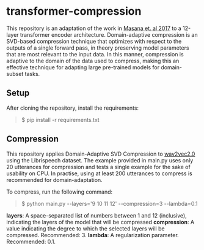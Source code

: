 # transformer-compression

This repository is an adaptation of the work in [Masana et. al 2017](https://openaccess.thecvf.com/content_ICCV_2017/papers/Masana_Domain-Adaptive_Deep_Network_ICCV_2017_paper.pdf) to a 12-layer transformer encoder architecture. Domain-adaptive compression is an SVD-based compression technique that optimizes with respect to the outputs of a single forward pass, in theory preserving model parameters that are most relevant to the input data. In this manner, compression is adaptive to the domain of the data used to compress, making this an effective technique for adapting large pre-trained models for domain-subset tasks.  

## Setup

After cloning the repository, install the requirements:
> $ pip install -r requirements.txt

## Compression

This repository applies Domain-Adaptive SVD Compression to [wav2vec2.0](https://arxiv.org/abs/2006.11477) using the Librispeech dataset. The example provided in main.py uses only 20 utterances for compression and tests a single example for the sake of usability on CPU. In practise, using at least 200 utterances to compress is recommended for domain-adaptation.

To compress, run the following command:
> $ python main.py --layers='9 10 11 12' --compression=3 --lambda=0.1

**layers**: A space-separated list of numbers between 1 and 12 (inclusive), indicating the layers of the model that will be compressed
**compression**: A value indicating the degree to which the selected layers will be compressed. Recommended: 3.
**lambda**: A regularization parameter. Recommended: 0.1.
